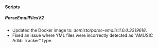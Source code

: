 
#### Scripts

##### ParseEmailFilesV2
- Updated the Docker image to: *demisto/parse-emails:1.0.0.3319618*.
- Fixed an issue where YML files were incorrectly detected as "AMUSIC Adlib Tracker" type.
